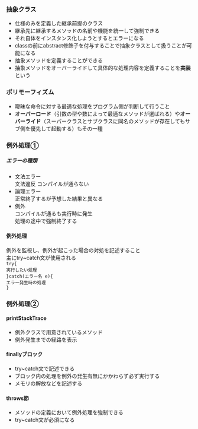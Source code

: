### 抽象クラス  
- 仕様のみを定義した継承前提のクラス  
- 継承先に継承するメソッドの名前や機能を統一して強制できる
- それ自体をインスタンス化しようとするとエラーになる  
- classの前にabstract修飾子を付与することで抽象クラスとして扱うことが可能になる  
- 抽象メソッドを定義することができる
- 抽象メソッドをオーバーライドして具体的な処理内容を定義することを<strong>実装</strong>という  
  
### ポリモーフィズム  
- 曖昧な命令に対する最適な処理をプログラム側が判断して行うこと  
- <strong>オーバーロード</strong>（引数の型や数によって最適なメソッドが選ばれる）や<strong>オーバーライド</strong>（スーパークラスとサブクラスに同名のメソッドが存在してもサブ側を優先して起動する）もその一種  
  
### 例外処理①  
##### エラーの種類
- 文法エラー  
文法違反 コンパイルが通らない
- 論理エラー  
正常終了するが予想した結果と異なる
- 例外  
コンパイルが通るも実行時に発生  
処理の途中で強制終了する

#### 例外処理  
例外を監視し、例外が起こった場合の対処を記述すること  
主にtry~catch文が使用される  
`try{`  
`実行したい処理`  
`}catch(エラー名 e){`  
`エラー発生時の処理`  
`}`  
  
### 例外処理②  
#### printStackTrace  
- 例外クラスで用意されているメソッド  
- 例外発生までの経路を表示  

#### finallyブロック  
- try~catch文で記述できる  
- ブロック内の処理を例外の発生有無にかかわらず必ず実行する  
- メモリの解放などを記述する  
  
#### throws節  
- メソッドの定義において例外処理を強制できる  
- try~catch文が必須になる
